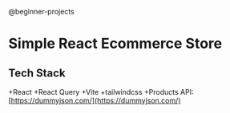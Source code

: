 @beginner-projects

# Simple React Ecommerce Store

## Tech Stack

+React
+React Query
+Vite
+tailwindcss
+Products API: [https://dummyjson.com/](https://dummyjson.com/)
